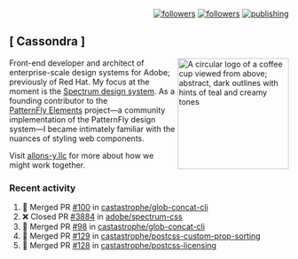 <p align="right"><a rel="me" href="https://front-end.social/@castastrophe">
    <img alt="followers" title="Follow me on Mastodon" src="https://img.shields.io/mastodon/follow/109297102751309835?domain=https%3A%2F%2Ffront-end.social&label=Follow&logo=mastodon&logoColor=white&style=for-the-badge&labelColor=008080&color=006969"/></a>
  <a href="https://codepen.io/castastrophe/">
    <img alt="followers" title="Follow me on CodePen" src="https://img.shields.io/badge/23-1?color=640464&labelColor=7c007c&style=for-the-badge&logo=codepen&label=Follow"/></a>
<a href="https://castastrophe.medium.com/">
    <img alt="publishing" title="View articles on Medium" src="https://img.shields.io/badge/107-1?color=666&labelColor=444&label=subscribe&logo=medium&logoColor=white&style=for-the-badge"/></a>
</p>

## [&nbsp;Cassondra&nbsp;]

<img align="right" src="https://github-production-user-asset-6210df.s3.amazonaws.com/1840295/253016758-ba468774-1cd3-42c2-8f43-947b5eeb5edf.png" height="200" alt="A circular logo of a coffee cup viewed from above; abstract, dark outlines with hints of teal and creamy tones">

Front-end developer and architect of enterprise-scale design systems for Adobe; previously of Red Hat. My focus at the moment is the [Spectrum design system](https://github.com/adobe/spectrum-css). As a founding contributor to the [PatternFly&nbsp;Elements](https://github.com/patternfly/patternfly-elements) project&mdash;a community implementation of the PatternFly design system&mdash;I became intimately familiar with the nuances of styling web components.

Visit [allons-y.llc](http://allons-y.llc/) for more about how we might work together.

### Recent activity

<!--START_SECTION:activity-->
1. 🎉 Merged PR [#100](https://github.com/castastrophe/glob-concat-cli/pull/100) in [castastrophe/glob-concat-cli](https://github.com/castastrophe/glob-concat-cli)
2. ❌ Closed PR [#3884](https://github.com/adobe/spectrum-css/pull/3884) in [adobe/spectrum-css](https://github.com/adobe/spectrum-css)
3. 🎉 Merged PR [#98](https://github.com/castastrophe/glob-concat-cli/pull/98) in [castastrophe/glob-concat-cli](https://github.com/castastrophe/glob-concat-cli)
4. 🎉 Merged PR [#129](https://github.com/castastrophe/postcss-custom-prop-sorting/pull/129) in [castastrophe/postcss-custom-prop-sorting](https://github.com/castastrophe/postcss-custom-prop-sorting)
5. 🎉 Merged PR [#128](https://github.com/castastrophe/postcss-licensing/pull/128) in [castastrophe/postcss-licensing](https://github.com/castastrophe/postcss-licensing)
<!--END_SECTION:activity-->
